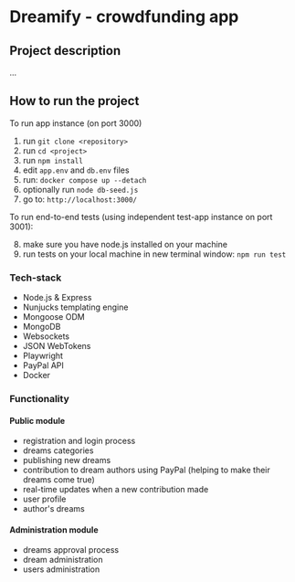 # Dreamify - crowdfunding app

## Project description
...

## How to run the project

To run app instance (on port 3000)
1. run `git clone <repository>`
2. run `cd <project>`
3. run `npm install`
4. edit `app.env` and `db.env` files
5. run: `docker compose up --detach`
6. optionally run `node db-seed.js`
7. go to: `http://localhost:3000/`


To run end-to-end tests (using independent test-app instance on port 3001):

8. make sure you have node.js installed on your machine
9. run tests on your local machine in new terminal window: `npm run test`

### Tech-stack

- Node.js & Express
- Nunjucks templating engine
- Mongoose ODM
- MongoDB
- Websockets
- JSON WebTokens
- Playwright
- PayPal API
- Docker
 
### Functionality

#### Public module
- registration and login process
- dreams categories
- publishing new dreams
- contribution to dream authors using PayPal (helping to make their dreams come true)
- real-time updates when a new contribution made
- user profile
- author's dreams 

#### Administration module
- dreams approval process
- dream administration
- users administration


